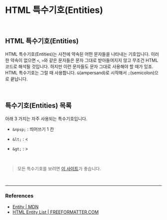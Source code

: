 # HTML 특수기호(Entities)

<br>

## HTML 특수기호(Entities)

HTML 특수기호(Entities)는 사전에 약속된 어떤 문자들을 나타내는 기호입니다. 이러한 약속이 없으면 `<`, `>`와 같은 문자들은 문자 그대로 받아들여지지 않고 무조건 HTML 코드로 해석될 것입니다. 하지만 이런 문자들도 문자 그대로 사용해야 할 때가 있죠. HTML 특수기호는 그럴 때 사용합니다. `&`(ampersand)로 시작해서 `;`(semicolon)으로 끝납니다.

<br>

## 특수기호(Entities) 목록

아래 3 가지는 자주 사용되는 특수기호입니다.

- `&npsp;` : 띄어쓰기 1 칸

- `&lt;` : \<

- `&gt;` : \>

<br>

> 모든 특수기호를 보려면 [이 사이트](https://www.freeformatter.com/html-entities.html)가 좋습니다.

<br>

---

### References

- [Entity | MDN](https://developer.mozilla.org/en-US/docs/Glossary/Entity)
- [HTML Entity List | FREEFORMATTER.COM](https://www.freeformatter.com/html-entities.html)
